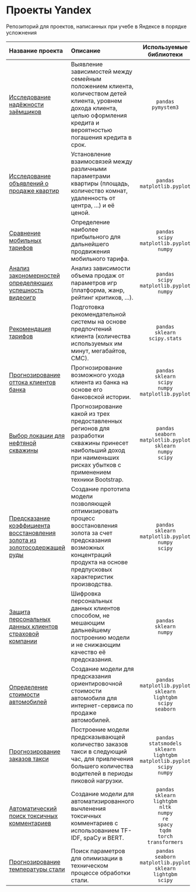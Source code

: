 # Проекты Yandex
Репозиторий для проектов, написанных при учебе в Яндексе в порядке усложнения

| Название проекта | Описание | Используемые библиотеки |
| :--- | :--- | :---: |
| [Исследование надёжности заёмщиков](debtor_reliability) | Выявление зависимостей между семейным положением клиента, количеством детей клиента, уровнем дохода клиента, целью оформления кредита и вероятностью погашения кредита в срок.  | `pandas` <br/> `pymystem3` |
| [Исследование объявлений о продаже квартир](flat_cost) | Установление взаимосвязей между различными параметрами квартиры (площадь, количество комнат, удаленность от центра, ...) и её ценой. | `pandas` <br/> `matplotlib.pyplot` |
| [Сравнение мобильных тарифов](tariff_comparison) | Определение наиболее прибыльного для дальнейшего продвижения мобильного тарифа. | `pandas` <br/> `scipy` <br/> `matplotlib.pyplot` <br/> `numpy` |
| [Анализ закономерностей определяющих успешность видеоигр](most_profitable_games) | Анализ зависимости объема продаж от параметров игр (платформа, жанр, рейтинг критиков, ...). | `pandas` <br/> `scipy` <br/> `matplotlib.pyplot` <br/> `numpy` |
| [Рекомендация тарифов](tariff_recommendation) | Подготовка рекомендательной системы на основе предпочтений клиента (количества используемых им минут, мегабайтов, СМС). | `pandas` <br/> `sklearn` <br/> `scipy.stats` |
| [Прогнозирование оттока клиентов банка](clients_exit) | Прогнозирование возможного ухода клиента из банка на основе его банковской истории. | `pandas` <br/>  `sklearn` <br/>  `scipy` <br/>  `numpy` <br/>  `matplotlib.pyplot` |
| [Выбор локации для нефтяной скважины](oil_well_location) | Прогнозирование какой из трех предоставленных регионов для разработки скважины принесет наибольший доход при наименьших рисках убытков с применением техники Bootstrap. | `pandas` <br/> `seaborn` <br/> `matplotlib.pyplot` <br/> `sklearn` <br/> `numpy` <br/> `scipy` |
| [Предсказание коэффициента восстановления золота из золотосодержащей руды](gold_recovery) | Создание прототипа модели позволяющей оптимизировать процесс восстановления золота за счет предсказания возможных концентраций продукта на основе предпусковых характеристик производства. | `pandas` <br/> `sklearn` <br/> `matplotlib.pyplot` <br/> `numpy` <br/> `scipy` |
| [Защита персональных данных клиентов страховой компании](data_protection) | Шифровка персональных данных клиентов способом, не мешающим дальнейшему построению модели и не снижающим качество её предсказания. | `pandas` <br/> `sklearn` <br/> `numpy` |
| [Определение стоимости автомобилей](auto_costs) | Создание модели для предсказания ориентировочной стоимости автомобиля для интернет-сервиса по продаже автомобилей. | `pandas` <br/> `matplotlib.pyplot` <br/> `sklearn` <br/> `lightgbm` <br/> `scipy` <br/> `seaborn` |
| [Прогнозирование заказов такси](taxi_capacity) | Построение модели предсказывающей количество заказов такси в следующий час, для привлечения большего количества водителей в периоды пиковой нагрузки. | `pandas` <br/> `statsmodels` <br/> `sklearn` <br/> `lightgbm` <br/> `matplotlib.pyplot` <br/> `scipy` <br/> `numpy` |
| [Автоматический поиск токсичных комментариев](toxic_commentary) | Создание  модели для автоматизированного вычленения токсичных комментариев с использованием TF-IDF, spaCy и BERT. | `pandas` <br/> `sklearn` <br/> `lightgbm` <br/> `nltk` <br/> `numpy` <br/> `re` <br/> `spacy` <br/> `tqdm` <br/> `torch` <br/> `transformers` |
| [Прогнозирование температуры стали](steel_melting) | Поиск параметров для опимизации в техническом процессе обработки стали. | `pandas` <br/> `seaborn` <br/> `matplotlib.pyplot` <br/> `sklearn` <br/> `lightgbm` <br/> `scipy`|
